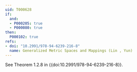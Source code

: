 ```yaml
---
uid: T000628
if:
  and:
  - P000205: true
  - P000080: true
then:
  P000102: true
refs:
- doi: "10.2991/978-94-6239-216-8"
  name: Generalized Metric Spaces and Mappings (Lin , Yun)
---
```


See Theorem 1.2.8 in {{doi:10.2991/978-94-6239-216-8}}.
